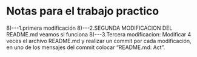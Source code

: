 # Notas para el trabajo practico
8)---1.primera modificación
8)---2.SEGUNDA MODIFICACION DEL README.md veamos si funciona
8)---3.Tercera modificacion: Modificar 4 veces el archivo README.md y realizar un commit por cada modificación,
en uno de los mensajes del commit colocar “README.md: Act”.

